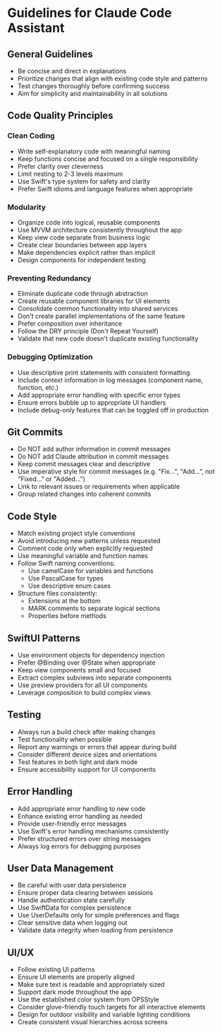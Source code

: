 # Guidelines for Claude Code Assistant

## General Guidelines
- Be concise and direct in explanations
- Prioritize changes that align with existing code style and patterns
- Test changes thoroughly before confirming success
- Aim for simplicity and maintainability in all solutions

## Code Quality Principles

### Clean Coding
- Write self-explanatory code with meaningful naming
- Keep functions concise and focused on a single responsibility
- Prefer clarity over cleverness
- Limit nesting to 2-3 levels maximum
- Use Swift's type system for safety and clarity
- Prefer Swift idioms and language features when appropriate

### Modularity
- Organize code into logical, reusable components
- Use MVVM architecture consistently throughout the app
- Keep view code separate from business logic
- Create clear boundaries between app layers
- Make dependencies explicit rather than implicit
- Design components for independent testing

### Preventing Redundancy
- Eliminate duplicate code through abstraction
- Create reusable component libraries for UI elements
- Consolidate common functionality into shared services
- Don't create parallel implementations of the same feature
- Prefer composition over inheritance
- Follow the DRY principle (Don't Repeat Yourself)
- Validate that new code doesn't duplicate existing functionality

### Debugging Optimization
- Use descriptive print statements with consistent formatting
- Include context information in log messages (component name, function, etc.)
- Add appropriate error handling with specific error types
- Ensure errors bubble up to appropriate UI handlers
- Include debug-only features that can be toggled off in production

## Git Commits
- Do NOT add author information in commit messages
- Do NOT add Claude attribution in commit messages
- Keep commit messages clear and descriptive
- Use imperative style for commit messages (e.g. "Fix...", "Add...", not "Fixed..." or "Added...")
- Link to relevant issues or requirements when applicable
- Group related changes into coherent commits

## Code Style
- Match existing project style conventions
- Avoid introducing new patterns unless requested
- Comment code only when explicitly requested
- Use meaningful variable and function names
- Follow Swift naming conventions:
  - Use camelCase for variables and functions
  - Use PascalCase for types
  - Use descriptive enum cases
- Structure files consistently:
  - Extensions at the bottom
  - MARK comments to separate logical sections
  - Properties before methods

## SwiftUI Patterns
- Use environment objects for dependency injection
- Prefer @Binding over @State when appropriate
- Keep view components small and focused
- Extract complex subviews into separate components
- Use preview providers for all UI components
- Leverage composition to build complex views

## Testing
- Always run a build check after making changes
- Test functionality when possible
- Report any warnings or errors that appear during build
- Consider different device sizes and orientations
- Test features in both light and dark mode
- Ensure accessibility support for UI components

## Error Handling
- Add appropriate error handling to new code
- Enhance existing error handling as needed
- Provide user-friendly error messages
- Use Swift's error handling mechanisms consistently
- Prefer structured errors over string messages
- Always log errors for debugging purposes

## User Data Management
- Be careful with user data persistence
- Ensure proper data clearing between sessions
- Handle authentication state carefully
- Use SwiftData for complex persistence
- Use UserDefaults only for simple preferences and flags
- Clear sensitive data when logging out
- Validate data integrity when loading from persistence

## UI/UX
- Follow existing UI patterns
- Ensure UI elements are properly aligned
- Make sure text is readable and appropriately sized
- Support dark mode throughout the app
- Use the established color system from OPSStyle
- Consider glove-friendly touch targets for all interactive elements
- Design for outdoor visibility and variable lighting conditions
- Create consistent visual hierarchies across screens